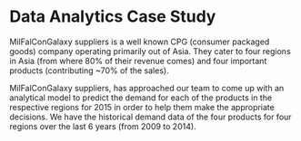 # Data Analytics Case Study

MilFalConGalaxy suppliers is a well known CPG (consumer packaged goods) company operating primarily out of Asia. They cater to four regions in Asia (from where 80% of their revenue comes) and four important products (contributing ~70% of the sales). 

MilFalConGalaxy suppliers, has approached our team to come up with an analytical model to predict the demand for each of the products in the respective regions for 2015 in order to help them make the appropriate decisions. We have the historical demand data of the four products for four regions over the last 6 years (from 2009 to 2014). 

